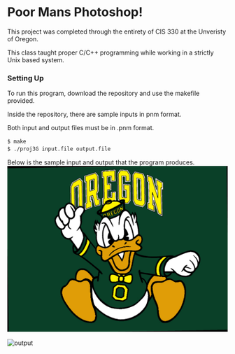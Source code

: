# Poor Mans Photoshop!

This project was completed through the entirety of CIS 330 at the Unveristy of Oregon.

This class taught proper C/C++ programming while working in a strictly Unix based system.

### Setting Up
To run this program, download the repository and use the makefile provided.

Inside the repository, there are sample inputs in pnm format.

Both input and output files must be in .pnm format.
```bash
$ make
$ ./proj3G input.file output.file
```

Below is the sample input and output that the program produces.
![input](https://github.com/josephgregoryii/Projects/blob/master/Poor%20Man's%20Photoshop/img/input.png)

![output](https://github.com/josephgregoryii/Projects/blob/master/Poor%20Man's%20Photoshop/img/output.png)


